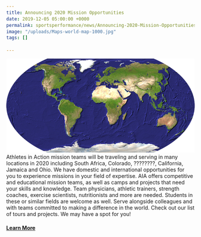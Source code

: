 ```yaml
---
title: Announcing 2020 Mission Opportunities
date: 2019-12-05 05:00:00 +0000
permalink: sportsperformance/news/Announcing-2020-Mission-Opportunities
image: "/uploads/Maps-world-map-1000.jpg"
tags: []

---
```

![](/uploads/Maps-world-map-1000.jpg)Athletes in Action mission teams will be traveling and serving in many locations in 2020 including South Africa, Colorado, ????????, California, Jamaica and Ohio. We have domestic and international opportunities for you to experience missions in your field of expertise. AIA offers competitive and educational mission teams, as well as camps and projects that need your skills and knowledge. Team physicians, athletic trainers, strength coaches, exercise scientists, nutritionists and more are needed. Students in these or similar fields are welcome as well. Serve alongside colleagues and with teams committed to making a difference in the world. Check out our list of tours and projects. We may have a spot for you!

#### [Learn More](https://goaia.org/sportsperformance/get-involved/)